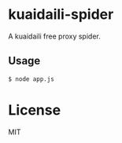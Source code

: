 # kuaidaili-spider
A kuaidaili free proxy spider.


## Usage

```
$ node app.js
```


# License

MIT
